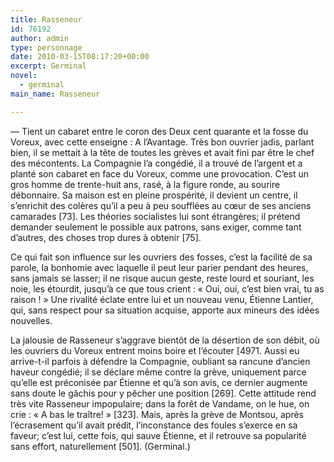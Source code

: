 ```yaml
---
title: Rasseneur
id: 76192
author: admin
type: personnage
date: 2010-03-15T08:17:20+00:00
excerpt: Germinal
novel:
  - germinal
main_name: Rasseneur

---
```

— Tient un cabaret entre le coron des Deux cent quarante et la fosse du Voreux, avec cette enseigne : A l&rsquo;Avantage. Très bon ouvrier jadis, parlant bien, il se mettait à la tête de toutes les grèves et avait fini par être le chef des mécontents. La Compagnie l&rsquo;a congédié, il a trouvé de l&rsquo;argent et a planté son cabaret en face du Voreux, comme une provocation. C&rsquo;est un gros homme de trente-huit ans, rasé, à la figure ronde, au sourire débonnaire. Sa maison est en pleine prospérité, il devient un centre, il s&rsquo;enrichit des colères qu&rsquo;il a peu à peu soufflées au cœur de ses anciens camarades [73]. Les théories socialistes lui sont étrangères; il prétend demander seulement le possible aux patrons, sans exiger, comme tant d&rsquo;autres, des choses trop dures à obtenir [75].

Ce qui fait son influence sur les ouvriers des fosses, c&rsquo;est la facilité de sa parole, la bonhomie avec laquelle il peut leur parier pendant des heures, sans jamais se lasser; il ne risque aucun geste, reste lourd et souriant, les noie, les étourdit, jusqu&rsquo;à ce que tous crient : « Oui, oui, c&rsquo;est bien vrai, tu as raison ! » Une rivalité éclate entre lui et un nouveau venu, Étienne Lantier, qui, sans respect pour sa situation acquise, apporte aux mineurs des idées nouvelles.

La jalousie de Rasseneur s&rsquo;aggrave bientôt de la désertion de son débit, où les ouvriers du Voreux entrent moins boire et l&rsquo;écouter [4971. Aussi eu arrive-t-il parfois à défendre la Compagnie, oubliant sa rancune d&rsquo;ancien haveur congédié; il se déclare même contre la grève, uniquement parce qu&rsquo;elle est préconisée par Étienne et qu&rsquo;à son avis, ce dernier augmente sans doute le gâchis pour y pêcher une position [269]. Cette attitude rend très vite Rasseneur impopulaire; dans la forêt de Vandame, on le hue, on crie : « A bas le traître! » [323]. Mais, après la grève de Montsou, après l&rsquo;écrasement qu&rsquo;il avait prédit, l&rsquo;inconstance des foules s&rsquo;exerce en sa faveur; c&rsquo;est lui, cette fois, qui sauve Étienne, et il retrouve sa popularité sans effort, naturellement [501]. (Germinal.)